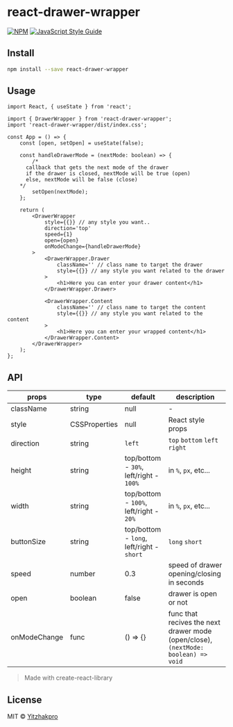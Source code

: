# react-drawer-wrapper

[![NPM](https://img.shields.io/npm/v/react-drawer-wrapper.svg)](https://www.npmjs.com/package/react-drawer-wrapper) [![JavaScript Style Guide](https://img.shields.io/badge/code_style-standard-brightgreen.svg)](https://standardjs.com)

## Install

```bash
npm install --save react-drawer-wrapper
```

## Usage

```tsx
import React, { useState } from 'react';

import { DrawerWrapper } from 'react-drawer-wrapper';
import 'react-drawer-wrapper/dist/index.css';

const App = () => {
    const [open, setOpen] = useState(false);

    const handleDrawerMode = (nextMode: boolean) => {
        /*
      callback that gets the next mode of the drawer
      if the drawer is closed, nextMode will be true (open)
      else, nextMode will be false (close)
    */
        setOpen(nextMode);
    };

    return (
        <DrawerWrapper
            style={{}} // any style you want..
            direction='top'
            speed={1}
            open={open}
            onModeChange={handleDrawerMode}
        >
            <DrawerWrapper.Drawer
                className='' // class name to target the drawer
                style={{}} // any style you want related to the drawer
            >
                <h1>Here you can enter your drawer content</h1>
            </DrawerWrapper.Drawer>

            <DrawerWrapper.Content
                className='' // class name to target the content
                style={{}} // any style you want related to the content
            >
                <h1>Here you can enter your wrapped content</h1>
            </DrawerWrapper.Content>
        </DrawerWrapper>
    );
};
```

## API

| props        | type          | default                                   | description                                                                        |
| ------------ | ------------- | ----------------------------------------- | ---------------------------------------------------------------------------------- |
| className    | string        | null                                      | -                                                                                  |
| style        | CSSProperties | null                                      | React style props                                                                  |
| direction    | string        | `left`                                    | `top` `bottom` `left` `right`                                                      |
| height       | string        | top/bottom - `30%`, left/right - `100%`   | in `%`, `px`, etc...                                                               |
| width        | string        | top/bottom - `100%`, left/right - `20%`   | in `%`, `px`, etc...                                                               |
| buttonSize   | string        | top/bottom - `long`, left/right - `short` | `long` `short`                                                                     |
| speed        | number        | 0.3                                       | speed of drawer opening/closing in seconds                                         |
| open         | boolean       | false                                     | drawer is open or not                                                              |
| onModeChange | func          | () => {}                                  | func that recives the next drawer mode (open/close), `(nextMode: boolean) => void` |

> Made with create-react-library

## License

MIT © [Yitzhakpro](https://github.com/Yitzhakpro)
